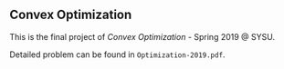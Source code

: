 ## Convex Optimization

This is the final project of *Convex Optimization* - Spring 2019 @ SYSU.

Detailed problem can be found in `Optimization-2019.pdf`.